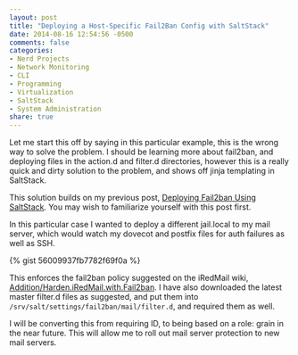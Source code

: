 ```yaml
---
layout: post
title: "Deploying a Host-Specific Fail2Ban Config with SaltStack"
date: 2014-08-16 12:54:56 -0500
comments: false
categories: 
- Nerd Projects
- Network Monitoring
- CLI
- Programming
- Virtualization
- SaltStack
- System Administration
share: true
---
```

Let me start this off by saying in this particular example, this is the wrong way to solve the problem. I should be learning more about fail2ban, and deploying files in the action.d and filter.d directories, however this is a really quick and dirty solution to the problem, and shows off jinja templating in SaltStack.

This solution builds on my previous post, [Deploying Fail2ban Using SaltStack](/2014/08/03/deploying-fail2ban-using-saltstack/). You may wish to familiarize yourself with this post first.

In this particular case I wanted to deploy a different jail.local to my mail server, which would watch my dovecot and postfix files for auth failures as well as SSH.

{% gist 56009937fb7782f69f0a %}

This enforces the fail2ban policy suggested on the iRedMail wiki, 
[Addition/Harden.iRedMail.with.Fail2ban](http://www.iredmail.org/wiki/index.php?title=Addition/Harden.iRedMail.with.Fail2ban). I have also downloaded the latest master filter.d files as suggested, and put them into `/srv/salt/settings/fail2ban/mail/filter.d`, and required them as well. 

I will be converting this from requiring ID, to being based on a role: grain in the near future. This will allow me to roll out mail server protection to new mail servers.

